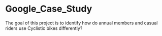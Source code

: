# Google_Case_Study
The goal of this project is to identify how do annual members and casual riders use Cyclistic bikes differently?
